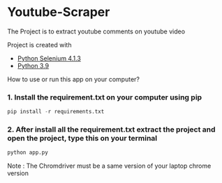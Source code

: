# Youtube-Scraper

The Project is to extract youtube comments on youtube video

Project is created with 
* [Python Selenium 4.1.3](https://selenium-python.readthedocs.io/installation.html)
* [Python 3.9](https://www.python.org/downloads/release/python-390/)

How to use or run this app on your computer?
### 1. Install the requirement.txt on your computer using pip

```python
pip install -r requirements.txt
```

### 2.  After install all the requirement.txt extract the project and open the project, type this on your terminal 
```python
python app.py
```

Note : The Chromdriver must be a same version of your laptop chrome version
